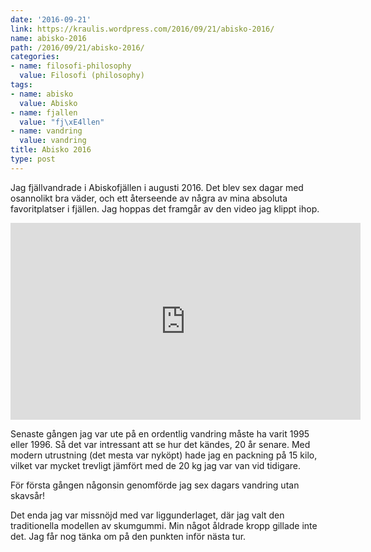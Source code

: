 ```yaml
---
date: '2016-09-21'
link: https://kraulis.wordpress.com/2016/09/21/abisko-2016/
name: abisko-2016
path: /2016/09/21/abisko-2016/
categories:
- name: filosofi-philosophy
  value: Filosofi (philosophy)
tags:
- name: abisko
  value: Abisko
- name: fjallen
  value: "fj\xE4llen"
- name: vandring
  value: vandring
title: Abisko 2016
type: post
---
```

Jag fjällvandrade i Abiskofjällen i augusti 2016. Det blev sex dagar med osannolikt bra väder, och ett återseende av några av mina absoluta favoritplatser i fjällen. Jag hoppas det framgår av den video jag klippt ihop.

<iframe width="560" height="315" src="https://www.youtube.com/embed/RLUPjhO0Tr8" title="YouTube video player" frameborder="0" allow="accelerometer; autoplay; clipboard-write; encrypted-media; gyroscope; picture-in-picture" allowfullscreen></iframe>

Senaste gången jag var ute på en ordentlig vandring måste ha varit 1995 eller 1996. Så det var intressant att se hur det kändes, 20 år senare. Med modern utrustning (det mesta var nyköpt) hade jag en packning på 15 kilo, vilket var mycket trevligt jämfört med de 20 kg jag var van vid tidigare.

För första gången någonsin genomförde jag sex dagars vandring utan skavsår!

Det enda jag var missnöjd med var liggunderlaget, där jag valt den traditionella modellen av skumgummi. Min något åldrade kropp gillade inte det. Jag får nog tänka om på den punkten inför nästa tur.

